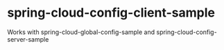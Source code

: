 # spring-cloud-config-client-sample
Works with spring-cloud-global-config-sample and spring-cloud-config-server-sample
